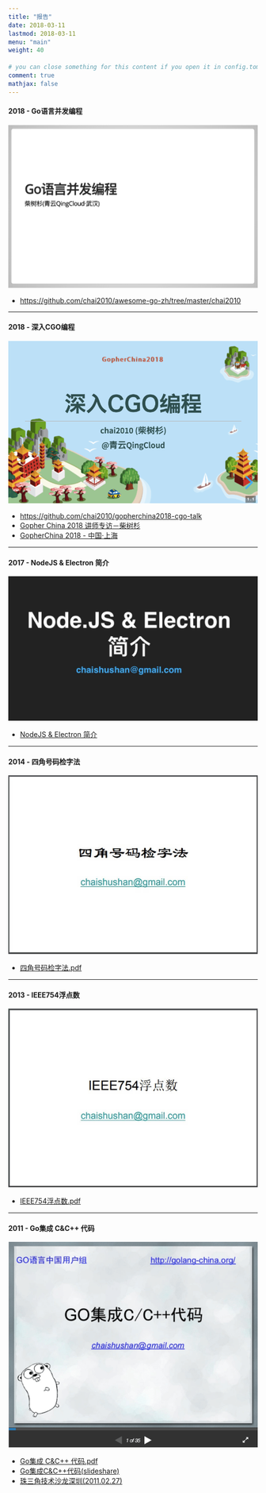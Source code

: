```yaml
---
title: "报告"
date: 2018-03-11
lastmod: 2018-03-11
menu: "main"
weight: 40

# you can close something for this content if you open it in config.toml.
comment: true
mathjax: false
---
```


#### 2018 - Go语言并发编程

[![Go语言并发编程](/images/chai2010-golang-concurrency.png)](https://talks.godoc.org/github.com/chai2010/awesome-go-zh/chai2010/chai2010-golang-concurrency.slide)

- https://github.com/chai2010/awesome-go-zh/tree/master/chai2010

----------

#### 2018 - 深入CGO编程

[![深入CGO编程](/images/gopherchina2018-chai2010-cgo.jpg)](https://chai2010.github.io/gopherchina2018-cgo-talk/)

- https://github.com/chai2010/gopherchina2018-cgo-talk
- [Gopher China 2018 讲师专访－柴树杉](/post/gopherchina/gopherchina2018-chai2010/)
- [GopherChina 2018 - 中国·上海](http://2018.gopherchina.org)

----------


#### 2017 - NodeJS & Electron 简介

[![](/images/talks-nodejs.jpg)](/talks/nodejs/)

- [NodeJS & Electron 简介](/talks/nodejs/)

----------

#### 2014 - 四角号码检字法

[![](/images/talks-4c.jpg)](/talks/四角号码检字法.pdf)

- [四角号码检字法.pdf](/talks/四角号码检字法.pdf)

----------

#### 2013 - IEEE754浮点数

[![](/images/talks-ieee754.jpg)](/talks/IEEE754浮点数.pdf)

- [IEEE754浮点数.pdf](/talks/IEEE754浮点数.pdf)

----------

#### 2011 - Go集成 C&C++ 代码

[![](/images/talks-cgo-sz2011.png)](https://github.com/chai2010/gopherchina2018-cgo-talk/blob/master/chai2010-cgo-talk-sz-20110207.pdf)

- [Go集成 C&C++ 代码.pdf](https://github.com/chai2010/gopherchina2018-cgo-talk/blob/master/chai2010-cgo-talk-sz-20110207.pdf)
- [Go集成C&C++代码(slideshare)](https://www.slideshare.net/yashi88/gocc)
- [珠三角技术沙龙深圳(2011.02.27)](https://www.flickr.com/photos/yashi88/sets/72157626155161952/with/5482309510/)

